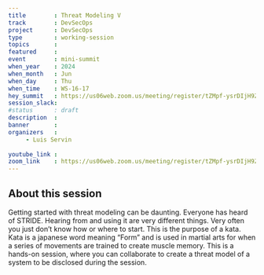```yaml
---
title        : Threat Modeling V
track        : DevSecOps
project      : DevSecOps
type         : working-session
topics       : 
featured     :
event        : mini-summit
when_year    : 2024
when_month   : Jun
when_day     : Thu
when_time    : WS-16-17
hey_summit   : https://us06web.zoom.us/meeting/register/tZMpf-ysrDIjH9Zjq5SF5jgkkLe-58A1JwI4
session_slack:
#status      : draft
description  :
banner       : 
organizers   :
     - Luis Servin
    
youtube_link : 
zoom_link    : https://us06web.zoom.us/meeting/register/tZMpf-ysrDIjH9Zjq5SF5jgkkLe-58A1JwI4
---
```


## About this session

Getting started with threat modeling can be daunting. Everyone has heard of STRIDE. Hearing from and using it are very different things. Very often you just don’t know how or where to start. This is the purpose of a kata. Kata is a japanese word meaning “Form” and is used in martial arts for when a series of movements are trained to create muscle memory. This is a hands-on session, where you can collaborate to create a threat model of a system to be disclosed during the session.
